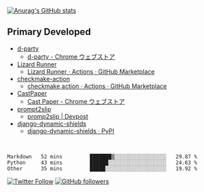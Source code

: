   [![Anurag's GitHub stats](https://github-readme-stats.vercel.app/api?username=Uno-Takashi)](https://github.com/anuraghazra/github-readme-stats)

## Primary Developed

- [d-party](https://github.com/d-party)
  - [d-party - Chrome ウェブストア](https://chrome.google.com/webstore/detail/d-party/ibmlcfpijglpfbfgaleaeooebgdgcbpc)
- [Lizard Runner](https://github.com/Uno-Takashi/Lizard-Runner)
  - [Lizard Runner · Actions · GitHub Marketplace](https://github.com/marketplace/actions/lizard-runner)
- [checkmake-action](https://github.com/Uno-Takashi/checkmake-action)
  - [checkmake action · Actions · GitHub Marketplace](https://github.com/marketplace/actions/checkmake-action)
- [CastPaper](https://github.com/Uno-Takashi/CastPaper)
  - [Cast Paper - Chrome ウェブストア](https://chrome.google.com/webstore/detail/cast-paper/dkfpinocgkcocfagegdgjfinbbpkcpmd)  
- [prompt2slip](https://github.com/SecHack365-Fans/prompt2slip/blob/main/README.md)
  - [promp2slip | Devpost](https://devpost.com/software/promp2slip)  
- [django-dynamic-shields](https://github.com/Uno-Takashi/django-dynamic-shields)
  - [django-dynamic-shields · PyPI](https://pypi.org/project/django-dynamic-shields/)

<br/>

<!--START_SECTION:waka-->

```text
Markdown   52 mins         ███████▒░░░░░░░░░░░░░░░░░   29.87 %
Python     43 mins         ██████░░░░░░░░░░░░░░░░░░░   24.63 %
Other      35 mins         █████░░░░░░░░░░░░░░░░░░░░   19.92 %
```

<!--END_SECTION:waka-->

[![Twitter Follow](https://img.shields.io/twitter/follow/U_Not_401?style=social)](https://twitter.com/U_Not_401)
[![GitHub followers](https://img.shields.io/github/followers/Uno-Takashi?style=social)](https://github.com/Uno-Takashi)

